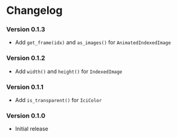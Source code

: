 # Changelog

### Version 0.1.3
- Add `get_frame(idx)` and `as_images()` for `AnimatedIndexedImage`

### Version 0.1.2
- Add `width()` and `height()` for `IndexedImage`

### Version 0.1.1
- Add `is_transparent()` for `IciColor`

### Version 0.1.0
- Initial release